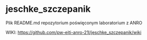 # jeschke_szczepanik

Plik README.md repozytorium poświęconym laboratorium z ANRO

WIKI:
https://github.com/pw-eiti-anro-21l/jeschke_szczepanik/wiki
